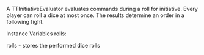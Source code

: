 A TTInitiativeEvaluator evaluates commands during a roll for initiative. Every player can roll a dice at most once. The results determine an order in a following fight.

Instance Variables
	rolls:		<Dictionary>

rolls
	- stores the performed dice rolls
